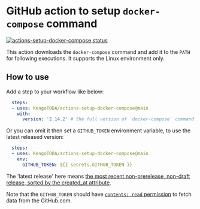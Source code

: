 # GitHub action to setup `docker-compose` command

<a href="https://github.com/KengoTODA/actions-setup-docker-compose/actions"><img alt="actions-setup-docker-compose status" src="https://github.com/KengoTODA/actions-setup-docker-compose/workflows/build-test/badge.svg"></a>

This action downloads the `docker-compose` command and add it to the `PATH` for following executions. It supports the Linux environment only.

## How to use

Add a step to your workflow like below:

```yml
  steps:
  - uses: KengoTODA/actions-setup-docker-compose@main
    with:
      version: '2.14.2' # the full version of `docker-compose` command
```

Or you can omit it then set a `GITHUB_TOKEN` environment variable, to use the latest released version:

```yml
  steps:
  - uses: KengoTODA/actions-setup-docker-compose@main
    env:
      GITHUB_TOKEN: ${{ secrets.GITHUB_TOKEN }}
```

The 'latest release' here means [the most recent non-prerelease, non-draft release, sorted by the created_at attribute](https://octokit.github.io/rest.js/v19#repos-get-latest-release).

Note that the `GITHUB_TOKEN` should have [`contents: read` permission](https://docs.github.com/en/rest/overview/permissions-required-for-github-apps?apiVersion=2022-11-28#contents) to fetch data from the GitHub.com.
